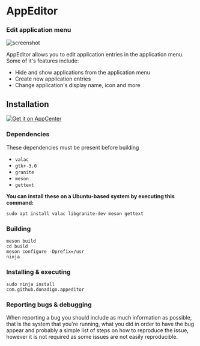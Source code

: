# AppEditor
### Edit application menu

![screenshot](Screenshot.png)

AppEditor allows you to edit application entries in the application menu. Some of it's features include:

* Hide and show applications from the application menu
* Create new application entries
* Change application's display name, icon and more

## Installation
[![Get it on AppCenter](https://appcenter.elementary.io/badge.svg)](https://appcenter.elementary.io/com.github.donadigo.appeditor)

### Dependencies
These dependencies must be present before building
 - `valac`
 - `gtk+-3.0`
 - `granite`
 - `meson`
 - `gettext`

 **You can install these on a Ubuntu-based system by executing this command:**

 `sudo apt install valac libgranite-dev meson gettext`

 ### Building
```
meson build
cd build
meson configure -Dprefix=/usr
ninja
```

### Installing & executing
```
sudo ninja install
com.github.donadigo.appeditor
```

### Reporting bugs & debugging
When reporting a bug you should include as much information as possible, that is the system that you're running, what you did in order to have the bug appear and probably a simple list of steps on how to reproduce the issue, however it is not required as some issues are not easily reproducible.
